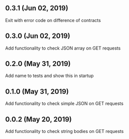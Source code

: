 ## 0.3.1 (Jun 02, 2019)
Exit with error code on difference of contracts

## 0.3.0 (Jun 02, 2019)
Add functionality to check JSON array on GET requests

## 0.2.0 (May 31, 2019)
Add name to tests and show this in startup

## 0.1.0 (May 31, 2019)
Add functionality to check simple JSON on GET requests

## 0.0.2 (May 20, 2019)
Add functionality to check string bodies on GET requests